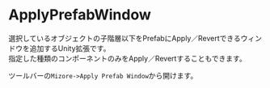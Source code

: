 # ApplyPrefabWindow
選択しているオブジェクトの子階層以下をPrefabにApply／Revertできるウィンドウを追加するUnity拡張です。  
指定した種類のコンポーネントのみをApply／Revertすることもできます。  

ツールバーの`Mizore->Apply Prefab Window`から開けます。  
